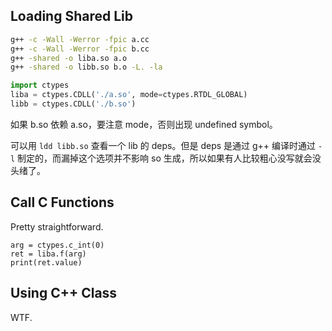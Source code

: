 ## Loading Shared Lib

```bash
g++ -c -Wall -Werror -fpic a.cc
g++ -c -Wall -Werror -fpic b.cc
g++ -shared -o liba.so a.o
g++ -shared -o libb.so b.o -L. -la
```

```python
import ctypes
liba = ctypes.CDLL('./a.so', mode=ctypes.RTDL_GLOBAL)
libb = ctypes.CDLL('./b.so')
```

如果 b.so 依赖 a.so，要注意 mode，否则出现 undefined symbol。

可以用 `ldd libb.so` 查看一个 lib 的 deps。但是 deps 是通过 g++ 编译时通过 `-l` 制定的，而漏掉这个选项并不影响 so 生成，所以如果有人比较粗心没写就会没头绪了。

## Call C Functions

Pretty straightforward.

```
arg = ctypes.c_int(0)
ret = liba.f(arg)
print(ret.value)
```

## Using C++ Class

WTF.

